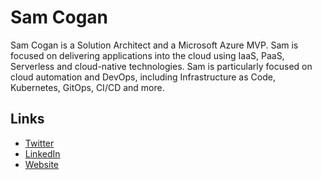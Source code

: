 # Sam Cogan

Sam Cogan is a Solution Architect and a Microsoft Azure MVP. Sam is focused on delivering applications into the cloud using IaaS, PaaS, Serverless and cloud-native technologies.
Sam is particularly focused on cloud automation and DevOps, including Infrastructure as Code, Kubernetes, GitOps, CI/CD  and more. 

## Links

- [Twitter](https://twitter.com/samcogan)
- [LinkedIn](https://uk.linkedin.com/in/sam-cogan-7bbbbb3)
- [Website](https://samcogan.com/)
